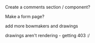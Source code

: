 Create a comments section / component?

Make a form page?

add more bowmakers and drawings

drawings aren't rendering - getting 403 :/